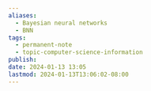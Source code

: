 ```yaml
---
aliases:
  - Bayesian neural networks
  - BNN
tags:
  - permanent-note
  - topic-computer-science-information
publish: 
date: 2024-01-13 13:05
lastmod: 2024-01-13T13:06:02-08:00
---
```

